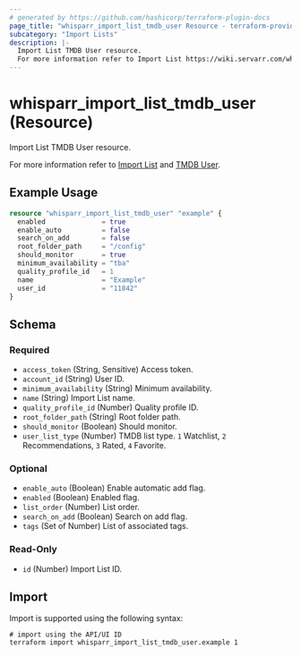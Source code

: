 ```yaml
---
# generated by https://github.com/hashicorp/terraform-plugin-docs
page_title: "whisparr_import_list_tmdb_user Resource - terraform-provider-whisparr"
subcategory: "Import Lists"
description: |-
  Import List TMDB User resource.
  For more information refer to Import List https://wiki.servarr.com/whisparr/settings#import-lists and TMDB User https://wiki.servarr.com/whisparr/supported#tmdbuserimport.
---
```


# whisparr_import_list_tmdb_user (Resource)

<!-- subcategory:Import Lists -->Import List TMDB User resource.
For more information refer to [Import List](https://wiki.servarr.com/whisparr/settings#import-lists) and [TMDB User](https://wiki.servarr.com/whisparr/supported#tmdbuserimport).

## Example Usage

```terraform
resource "whisparr_import_list_tmdb_user" "example" {
  enabled              = true
  enable_auto          = false
  search_on_add        = false
  root_folder_path     = "/config"
  should_monitor       = true
  minimum_availability = "tba"
  quality_profile_id   = 1
  name                 = "Example"
  user_id              = "11842"
}
```

<!-- schema generated by tfplugindocs -->
## Schema

### Required

- `access_token` (String, Sensitive) Access token.
- `account_id` (String) User ID.
- `minimum_availability` (String) Minimum availability.
- `name` (String) Import List name.
- `quality_profile_id` (Number) Quality profile ID.
- `root_folder_path` (String) Root folder path.
- `should_monitor` (Boolean) Should monitor.
- `user_list_type` (Number) TMDB list type. `1` Watchlist, `2` Recommendations, `3` Rated, `4` Favorite.

### Optional

- `enable_auto` (Boolean) Enable automatic add flag.
- `enabled` (Boolean) Enabled flag.
- `list_order` (Number) List order.
- `search_on_add` (Boolean) Search on add flag.
- `tags` (Set of Number) List of associated tags.

### Read-Only

- `id` (Number) Import List ID.

## Import

Import is supported using the following syntax:

```shell
# import using the API/UI ID
terraform import whisparr_import_list_tmdb_user.example 1
```
